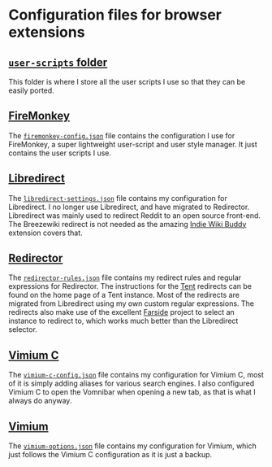 # Configuration files for browser extensions

## [`user-scripts` folder](./user-scripts/)

This folder is where I store all the user scripts
I use so that they can be easily ported.

## [FireMonkey](https://addons.mozilla.org/en-US/firefox/addon/firemonkey/)

The [`firemonkey-config.json`](./firemonkey-config.json) file
contains the configuration I use for FireMonkey,
a super lightweight user-script and user style manager.
It just contains the user scripts I use.

## [Libredirect](https://libredirect.github.io/)

The [`libredirect-settings.json`](./libredirect-settings.json)
file contains my configuration for Libredirect.
I no longer use Libredirect, and have migrated to Redirector.
Libredirect was mainly used to redirect Reddit to an open source front-end.
The Breezewiki redirect is not needed as the amazing
[Indie Wiki Buddy](https://getindie.wiki/) extension covers that.

## [Redirector](https://www.einaregilsson.com/redirector/)

The [`redirector-rules.json`](./redirector-rules.json) file
contains my redirect rules and regular expressions for Redirector.
The instructions for the [Tent](https://codeberg.org/sun/Tent) redirects
can be found on the home page of a Tent instance.
Most of the redirects are migrated from Libredirect
using my own custom regular expressions.
The redirects also make use of the excellent
[Farside](https://github.com/benbusby/farside) project
to select an instance to redirect to,
which works much better than the Libredirect selector.

## [Vimium C](https://github.com/gdh1995/vimium-c)

The [`vimium-c-config.json`](./vimium-c-config.json) file
contains my configuration for Vimium C,
most of it is simply adding aliases for various search engines.
I also configured Vimium C to open the Vomnibar when opening a new tab,
as that is what I always do anyway.

## [Vimium](https://vimium.github.io/)

The [`vimium-options.json`](./vimium-options.json) file
contains my configuration for Vimium,
which just follows the Vimium C configuration as it is just a backup.
